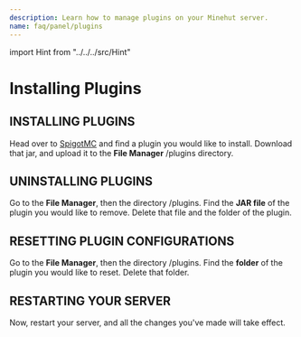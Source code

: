 ```yaml
---
description: Learn how to manage plugins on your Minehut server.
name: faq/panel/plugins
---
```


import Hint from "../../../src/Hint"

# Installing Plugins

## INSTALLING PLUGINS

Head over to [SpigotMC](https://spigotmc.org) and find a plugin you would like to install. Download that jar, and upload it to the **File Manager** /plugins directory.

## UNINSTALLING PLUGINS

Go to the **File Manager**, then the directory /plugins. Find the **JAR file** of the plugin you would like to remove. Delete that file and the folder of the plugin.

## RESETTING PLUGIN CONFIGURATIONS

Go to the **File Manager**, then the directory /plugins. Find the **folder** of the plugin you would like to reset. Delete that folder.

## RESTARTING YOUR SERVER

Now, restart your server, and all the changes you've made will take effect.
